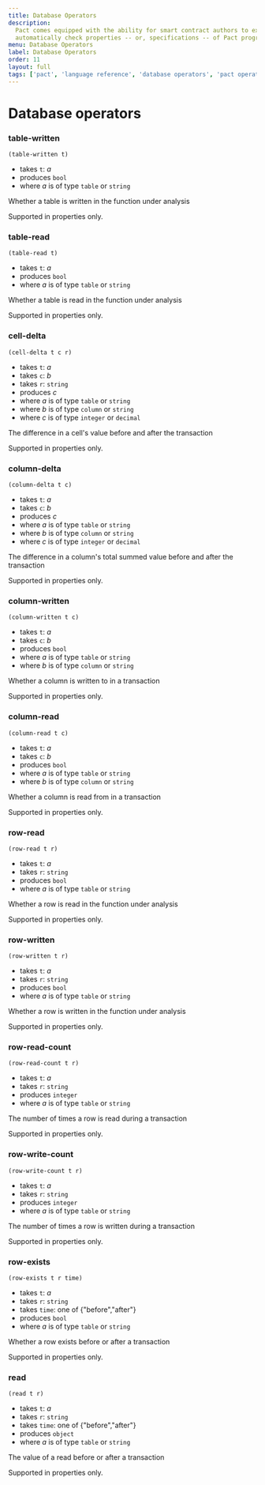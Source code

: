 ```yaml
---
title: Database Operators
description:
  Pact comes equipped with the ability for smart contract authors to express and
  automatically check properties -- or, specifications -- of Pact programs.
menu: Database Operators
label: Database Operators
order: 11
layout: full
tags: ['pact', 'language reference', 'database operators', 'pact operators']
---
```


# Database operators

### table-written

```pact
(table-written t)
```

- takes `t`: _a_
- produces `bool`
- where _a_ is of type `table` or `string`

Whether a table is written in the function under analysis

Supported in properties only.

### table-read

```pact
(table-read t)
```

- takes `t`: _a_
- produces `bool`
- where _a_ is of type `table` or `string`

Whether a table is read in the function under analysis

Supported in properties only.

### cell-delta

```pact
(cell-delta t c r)
```

- takes `t`: _a_
- takes `c`: _b_
- takes `r`: `string`
- produces _c_
- where _a_ is of type `table` or `string`
- where _b_ is of type `column` or `string`
- where _c_ is of type `integer` or `decimal`

The difference in a cell's value before and after the transaction

Supported in properties only.

### column-delta

```pact
(column-delta t c)
```

- takes `t`: _a_
- takes `c`: _b_
- produces _c_
- where _a_ is of type `table` or `string`
- where _b_ is of type `column` or `string`
- where _c_ is of type `integer` or `decimal`

The difference in a column's total summed value before and after the transaction

Supported in properties only.

### column-written

```pact
(column-written t c)
```

- takes `t`: _a_
- takes `c`: _b_
- produces `bool`
- where _a_ is of type `table` or `string`
- where _b_ is of type `column` or `string`

Whether a column is written to in a transaction

Supported in properties only.

### column-read

```pact
(column-read t c)
```

- takes `t`: _a_
- takes `c`: _b_
- produces `bool`
- where _a_ is of type `table` or `string`
- where _b_ is of type `column` or `string`

Whether a column is read from in a transaction

Supported in properties only.

### row-read

```pact
(row-read t r)
```

- takes `t`: _a_
- takes `r`: `string`
- produces `bool`
- where _a_ is of type `table` or `string`

Whether a row is read in the function under analysis

Supported in properties only.

### row-written

```pact
(row-written t r)
```

- takes `t`: _a_
- takes `r`: `string`
- produces `bool`
- where _a_ is of type `table` or `string`

Whether a row is written in the function under analysis

Supported in properties only.

### row-read-count

```pact
(row-read-count t r)
```

- takes `t`: _a_
- takes `r`: `string`
- produces `integer`
- where _a_ is of type `table` or `string`

The number of times a row is read during a transaction

Supported in properties only.

### row-write-count

```pact
(row-write-count t r)
```

- takes `t`: _a_
- takes `r`: `string`
- produces `integer`
- where _a_ is of type `table` or `string`

The number of times a row is written during a transaction

Supported in properties only.

### row-exists

```pact
(row-exists t r time)
```

- takes `t`: _a_
- takes `r`: `string`
- takes `time`: one of \{"before","after"\}
- produces `bool`
- where _a_ is of type `table` or `string`

Whether a row exists before or after a transaction

Supported in properties only.

### read

```pact
(read t r)
```

- takes `t`: _a_
- takes `r`: `string`
- takes `time`: one of \{"before","after"\}
- produces `object`
- where _a_ is of type `table` or `string`

The value of a read before or after a transaction

Supported in properties only.
